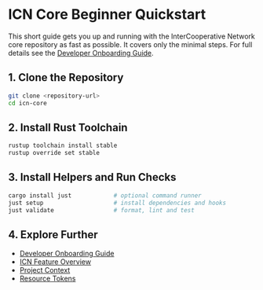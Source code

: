 # ICN Core Beginner Quickstart

This short guide gets you up and running with the InterCooperative Network core repository as fast as possible. It covers only the minimal steps. For full details see the [Developer Onboarding Guide](../ONBOARDING.md).

## 1. Clone the Repository
```bash
git clone <repository-url>
cd icn-core
```

## 2. Install Rust Toolchain
```bash
rustup toolchain install stable
rustup override set stable
```

## 3. Install Helpers and Run Checks
```bash
cargo install just            # optional command runner
just setup                    # install dependencies and hooks
just validate                 # format, lint and test
```

## 4. Explore Further
- [Developer Onboarding Guide](../ONBOARDING.md)
- [ICN Feature Overview](../ICN_FEATURE_OVERVIEW.md)
- [Project Context](../../CONTEXT.md)
- [Resource Tokens](../resource_tokens.md)
